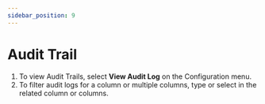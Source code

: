 ```yaml
---
sidebar_position: 9
---
```

# Audit Trail

1. To view Audit Trails, select **View Audit Log** on the Configuration menu.
2. To filter audit logs for a column or multiple columns, type or select in the
   related column or columns.

